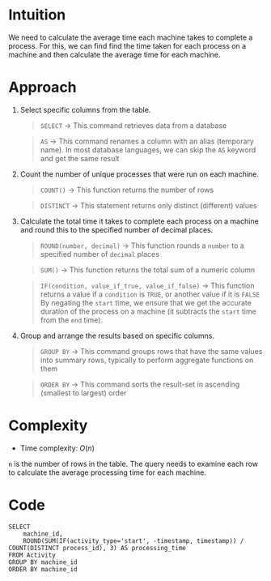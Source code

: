 # Intuition
<!-- Describe your first thoughts on how to solve this problem. -->
We need to calculate the average time each machine takes to complete a process. For this, we can find find the time taken for each process on a machine and then calculate the average time for each machine.

# Approach
<!-- Describe your approach to solving the problem. -->
1. Select specific columns from the table.
    > `SELECT` → This command retrieves data from a database

    > `AS` → This command renames a column with an alias (temporary name). In most database languages, we can skip the `AS` keyword and get the same result

2. Count the number of unique processes that were run on each machine.
    > `COUNT()` → This function returns the number of rows

    > `DISTINCT` → This statement returns only distinct (different) values

3. Calculate the total time it takes to complete each process on a machine and round this to the specified number of decimal places. 

    > `ROUND(number, decimal)`  → This function rounds a `number` to a specified number of `decimal` places

    > `SUM()` → This function returns the total sum of a numeric column

    > `IF(condition, value_if_true, value_if_false)` → This function returns a value if a `condition` is `TRUE`, or another value if it is `FALSE`
    By negating the `start` time, we ensure that we get the accurate duration of the process on a machine (it subtracts the `start` time from the `end` time).

4. Group and arrange the results based on specific columns.

    > `GROUP BY` → This command groups rows that have the same values into summary rows, typically to perform aggregate functions on them

    > `ORDER BY` → This command sorts the result-set in ascending (smallest to largest) order

# Complexity
- Time complexity: $O(n)$
<!-- Add your time complexity here, e.g. $$O(n)$$ -->
`n` is the number of rows in the table. The query needs to examine each row to calculate the average processing time for each machine.

# Code
```
SELECT 
    machine_id, 
    ROUND(SUM(IF(activity_type='start', -timestamp, timestamp)) / COUNT(DISTINCT process_id), 3) AS processing_time
FROM Activity
GROUP BY machine_id
ORDER BY machine_id
```

